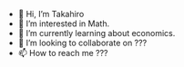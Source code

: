 - 👋 Hi, I’m Takahiro
- 👀 I’m interested in Math.
- 🌱 I’m currently learning about economics.
- 💞️ I’m looking to collaborate on ???
- 📫 How to reach me ???

<!---
Taka0007/Taka0007 is a ✨ special ✨ repository because its `README.md` (this file) appears on your GitHub profile.
You can click the Preview link to take a look at your changes.
--->
